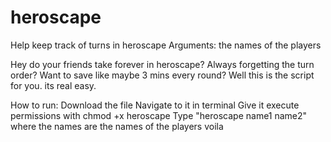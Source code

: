 # heroscape
Help keep track of turns in heroscape
Arguments: the names of the players

Hey do your friends take forever in heroscape? Always forgetting the turn order? Want to save like maybe 3 mins every round?
Well this is the script for you. its real easy.

How to run:
Download the file
Navigate to it in terminal
Give it execute permissions with chmod +x heroscape
Type "heroscape name1 name2" where the names are the names of the players
voila
